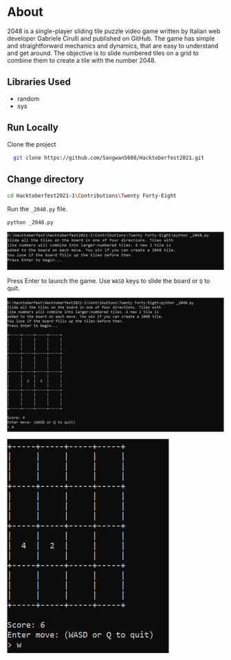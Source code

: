 
# About

2048 is a single-player sliding tile puzzle video game written by Italian web developer Gabriele Cirulli and published on GitHub. The game has simple and straightforward mechanics and dynamics, that are easy to understand and get around. The objective is to slide numbered tiles on a grid to combine them to create a tile with the number 2048.

## Libraries Used

* random
* sys

## Run Locally

Clone the project

```bash
  git clone https://github.com/Sangwan5688/Hacktoberfest2021.git
```

## Change directory

```bash
cd Hacktoberfest2021-1\Contributions\Twenty Forty-Eight
```

Run the  `_2048.py` file.

```python
python _2048.py
```

![Sample Output](output1.png)

Press Enter to launch the game. Use `WASD` keys to slide the board or `Q` to quit.

![Sample Output](output2.png)

![Sample Output](output3.png)
